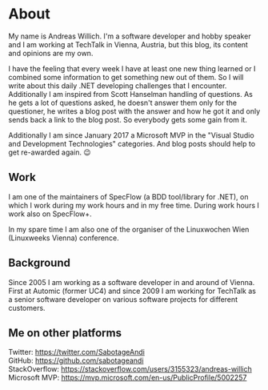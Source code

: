 # About

My name is Andreas Willich. I'm a software developer and hobby speaker and I am working at TechTalk in Vienna, Austria, but this blog, its content and opinions are my own.

I have the feeling that every week I have at least one new thing learned or I combined some information to get something new out of them. So I will write about this daily .NET developing challenges that I encounter.
Additionally I am inspired from Scott Hanselman handling of questions. As he gets a lot of questions asked, he doesn't answer them only for the questioner, he writes a blog post with the answer and how he got it and only sends back a link to the blog post. So everybody gets some gain from it.

Additionally I am since January 2017 a Microsoft MVP in the "Visual Studio and Development Technologies" categories. And blog posts should help to get re-awarded again. 😉

## Work

I am one of the maintainers of SpecFlow (a BDD tool/library for .NET), on which I work during my work hours and in my free time.
During work hours I work also on SpecFlow+.

In my spare time I am also one of the organiser of the Linuxwochen Wien (Linuxweeks Vienna) conference.

## Background

Since 2005 I am working as a software developer in and around of Vienna. First at Automic (former UC4) and since 2009 I am working for TechTalk as a senior software developer on various software projects for different customers.

## Me on other platforms

Twitter: <https://twitter.com/SabotageAndi>  
GitHub: <https://github.com/sabotageandi>  
StackOverflow: <https://stackoverflow.com/users/3155323/andreas-willich>  
Microsoft MVP: <https://mvp.microsoft.com/en-us/PublicProfile/5002257>  